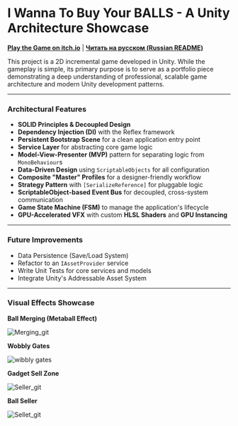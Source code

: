 # I Wanna To Buy Your BALLS - A Unity Architecture Showcase

**[Play the Game on itch.io](https://vasuka.itch.io/i-want-to-buy-your-balls)** | **[Читать на русском (Russian README)](README-RU.md)**

This project is a 2D incremental game developed in Unity. While the gameplay is simple, its primary purpose is to serve as a portfolio piece demonstrating a deep understanding of professional, scalable game architecture and modern Unity development patterns.

-----

### **Architectural Features**

  * **SOLID Principles & Decoupled Design**
  * **Dependency Injection (DI)** with the Reflex framework
  * **Persistent Bootstrap Scene** for a clean application entry point
  * **Service Layer** for abstracting core game logic
  * **Model-View-Presenter (MVP)** pattern for separating logic from `MonoBehaviour`s
  * **Data-Driven Design** using `ScriptableObjects` for all configuration
  * **Composite "Master" Profiles** for a designer-friendly workflow
  * **Strategy Pattern** with `[SerializeReference]` for pluggable logic
  * **ScriptableObject-based Event Bus** for decoupled, cross-system communication
  * **Game State Machine (FSM)** to manage the application's lifecycle
  * **GPU-Accelerated VFX** with custom **HLSL Shaders** and **GPU Instancing**

-----

### **Future Improvements**

  * Data Persistence (Save/Load System)
  * Refactor to an `IAssetProvider` service
  * Write Unit Tests for core services and models
  * Integrate Unity's Addressable Asset System

-----

### **Visual Effects Showcase**

**Ball Merging (Metaball Effect)**

![Merging_git](https://github.com/user-attachments/assets/65438e40-9194-475e-a5e2-e824c688f529)

**Wobbly Gates**

![wibbly gates](https://github.com/user-attachments/assets/86a4d903-0a17-48f6-9e3a-c1fc16c1dd1c)

**Gadget Sell Zone**

![Seller_git](https://github.com/user-attachments/assets/740ba7d8-9697-402e-becb-d03a6635ea59)

**Ball Seller**

![Sellet_git](https://github.com/user-attachments/assets/75fb8afe-e02b-458c-ac3b-9866911c0830)

